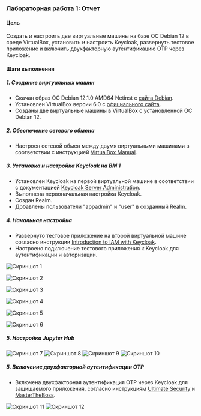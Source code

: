 ### Лабораторная работа 1: Отчет

#### Цель
Создать и настроить две виртуальные машины на базе ОС Debian 12 в среде VirtualBox, установить и настроить Keycloak, развернуть тестовое приложение и включить двухфакторную аутентификацию OTP через Keycloak.

#### Шаги выполнения

##### 1. Создание виртуальных машин
- Скачан образ ОС Debian 12.1.0 AMD64 Netinst с [сайта Debian](https://cdimage.debian.org/debian-cd/current/amd64/iso-cd/debian-12.1.0-amd64-netinst.iso).
- Установлен VirtualBox версии 6.0 с [официального сайта](https://www.virtualbox.org/wiki/Downloads).
- Созданы две виртуальные машины в VirtualBox с установленной ОС Debian 12.

##### 2. Обеспечение сетевого обмена
- Настроен сетевой обмен между двумя виртуальными машинами в соответствии с инструкцией [VirtualBox Manual](https://www.virtualbox.org/manual/ch06.html).

##### 3. Установка и настройка Keycloak на ВМ 1
- Установлен Keycloak на первой виртуальной машине в соответствии с документацией [Keycloak Server Administration](https://www.keycloak.org/docs/latest/server_admin/).
- Выполнена первоначальная настройка Keycloak.
- Создан Realm.
- Добавлены пользователи "appadmin" и "user" в созданный Realm.

##### 4. Начальная настройка
- Развернуто тестовое приложение на второй виртуальной машине согласно инструкции [Introduction to IAM with Keycloak](https://kzhekov.medium.com/introduction-to-iam-with-keycloak-7b1127a16e0e).
- Настроено подключение тестового приложения к Keycloak для аутентификации и авторизации.

![Скриншот 1](https://github.com/AJDragon01/TOIB_Egorov/assets/145147455/c81addf0-87cb-442b-86b3-18131b0caca8)

![Скриншот 2](https://github.com/AJDragon01/TOIB_Egorov/assets/145147455/25b18771-252a-468d-8be6-3025452e629f)

![Скриншот 3](https://github.com/AJDragon01/TOIB_Egorov/assets/145147455/6abf82dc-fac0-4f04-b29e-abcb22dec1a3)

![Скриншот 4](https://github.com/AJDragon01/TOIB_Egorov/assets/145147455/2f3ae463-58d9-43ba-8cb6-fa5a1bf30b97)

![Скриншот 5](https://github.com/AJDragon01/TOIB_Egorov/assets/145147455/c13d9159-622b-45ba-acd7-4d56c067bc14)

![Скриншот 6](https://github.com/AJDragon01/TOIB_Egorov/assets/145147455/73d58c50-3032-4125-914b-1f7b11cafcd0)

##### 5. Настройка Jupyter Hub

![Скриншот 7](https://github.com/AJDragon01/TOIB_Egorov/assets/145147455/f7f31169-9f59-4e6f-b1e5-c78ccb1697bc)
![Скриншот 8](https://github.com/AJDragon01/TOIB_Egorov/assets/145147455/1cc7415a-8442-40db-84ad-7d5685750ff9)
![Скриншот 9](https://github.com/AJDragon01/TOIB_Egorov/assets/145147455/f1b0207b-b47b-46d3-972f-9355a2e2b17b)
![Скриншот 10](https://github.com/AJDragon01/TOIB_Egorov/assets/145147455/ac644e7e-a7ff-4410-bf76-a5aee8e30c20)


##### 5. Включение двухфакторной аутентификации OTP
- Включена двухфакторная аутентификация OTP через Keycloak для защищаемого приложения, согласно инструкциям [Ultimate Security](https://ultimatesecurity.pro/post/2fa/) и [MasterTheBoss](https://www.mastertheboss.com/keycloak/how-to-enable-two-factor-authentication-in-keycloak/).

![Скриншот 11](https://github.com/AJDragon01/TOIB_Egorov/assets/145147455/5c72d2b0-dd4b-44c0-b99c-693b9d0345e8)
![Скриншот 12](https://github.com/AJDragon01/TOIB_Egorov/assets/145147455/e5e7aac7-8208-49c9-afdf-bf4e8d4dbcdb)
